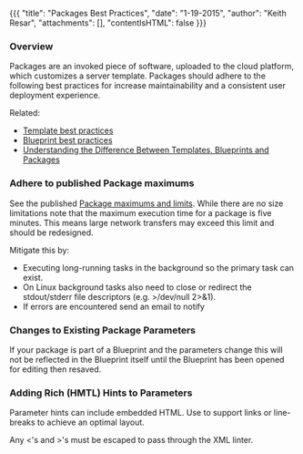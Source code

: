 {{{
  "title": "Packages Best Practices",
  "date": "1-19-2015",
  "author": "Keith Resar",
  "attachments": [],
  "contentIsHTML": false
}}}

### Overview

Packages are an invoked piece of software, uploaded to the cloud platform, which customizes a server template.  Packages should adhere to the following best practices for increase maintainability and a consistent user deployment experience.

Related:

- [Template best practices](templates-best-practices.md)
- [Blueprint best practices](blueprints-best-practices.md)
- [Understanding the Difference Between Templates, Blueprints and Packages](understanding-the-difference-between-templates-blueprints-and-packages.md)

### Adhere to published Package maximums

See the published [Package maximums and limits](blueprint-package-and-template-maximum-limits). While there are no size limitations note that the maximum execution time for a package is five minutes.  This means large network transfers may exceed this limit and should be redesigned.

Mitigate this by:

- Executing long-running tasks in the background so the primary task can exist.  
- On Linux background tasks also need to close or redirect the stdout/stderr file descriptors (e.g. >/dev/null 2>&1).  
- If errors are encountered send an email to notify

### Changes to Existing Package Parameters

If your package is part of a Blueprint and the parameters change this will not be reflected in the Blueprint itself until the Blueprint has been opened for editing then resaved.

### Adding Rich (HMTL) Hints to Parameters

Parameter hints can include embedded HTML.  Use to support links or line-breaks to achieve an optimal layout.

Any <'s and >'s must be escaped to pass through the XML linter.

